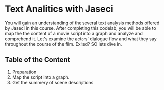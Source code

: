 # Text Analitics with Jaseci

You will gain an understanding of the several text analysis methods offered by Jaseci in this course. After completing this codelab, you will be able to map the the content of a movie script into a graph and analyze and comprehend it. Let's examine the actors' dialogue flow and what they say throughout the course of the film. Exited? SO lets dive in.


## Table of the Content

1. Preparation
2. Map the script into a graph.
3. Get the summery of scene descriptions